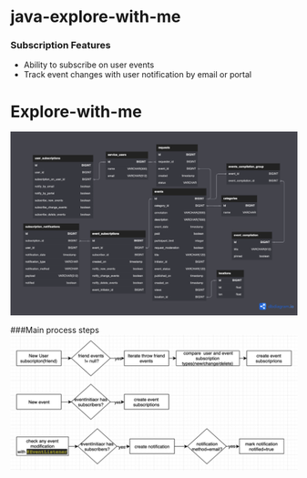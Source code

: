 # java-explore-with-me
### Subscription Features
- Ability to subscribe on user events
- Track event changes with user notification by email or portal

# Explore-with-me

![](https://raw.githubusercontent.com/GabovAnton/java-explore-with-me/feature_subscriptions/media/explore_with_me.png)


###Main process steps
![](https://raw.githubusercontent.com/GabovAnton/java-explore-with-me/feature_subscriptions/media/featureflow.png)


